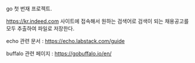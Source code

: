 go 첫 번재 프로젝트.

https://kr.indeed.com 사이트에 접속해서 원하는 검색어로 검색이 되는 채용공고를 모두 추출하여 파일로 저장한다.

echo 관련 문서 : https://echo.labstack.com/guide

buffalo 관련 페이지 : https://gobuffalo.io/en/